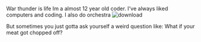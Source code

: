 War thunder is life
Im a almost 12 year old coder. I've always liked computers and coding. I also do orchestra
![download](https://github.com/user-attachments/assets/670728fe-5c2d-46f8-9200-7d09b029d4fe)

But sometimes you just gotta ask yourself a weird question like: 
What if your meat got chopped off?
